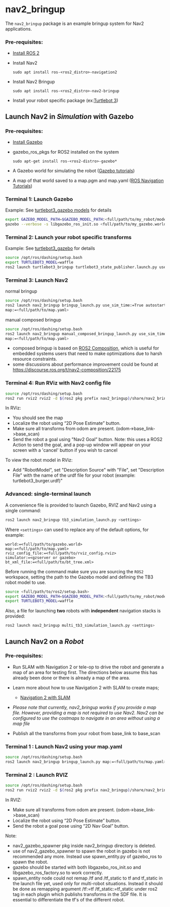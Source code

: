 # nav2_bringup

The `nav2_bringup` package is an example bringup system for Nav2 applications.

### Pre-requisites:
* [Install ROS 2](https://index.ros.org/doc/ros2/Installation/Dashing/)
* Install Nav2

    ```sudo apt install ros-<ros2_distro>-navigation2```

* Install Nav2 Bringup

    ```sudo apt install ros-<ros2_distro>-nav2-bringup```

* Install your robot specific package (ex:[Turtlebot 3](http://emanual.robotis.com/docs/en/platform/turtlebot3/ros2/))

## Launch Nav2 in *Simulation* with Gazebo
### Pre-requisites:

* [Install Gazebo](http://gazebosim.org/tutorials?tut=install_ubuntu&cat=install)
* gazebo_ros_pkgs for ROS2 installed on the system

    ```sudo apt-get install ros-<ros2-distro>-gazebo*```
* A Gazebo world for simulating the robot ([Gazebo tutorials](http://gazebosim.org/tutorials?tut=quick_start))
* A map of that world saved to a map.pgm and map.yaml ([ROS Navigation Tutorials](https://github.com/ros-planning/navigation2/tree/main/doc/use_cases))

### Terminal 1: Launch Gazebo

Example: See [turtlebot3_gazebo models](https://github.com/ROBOTIS-GIT/turtlebot3_simulations/tree/ros2/turtlebot3_gazebo/models) for details

```bash
export GAZEBO_MODEL_PATH=$GAZEBO_MODEL_PATH:<full/path/to/my_robot/models>
gazebo --verbose -s libgazebo_ros_init.so <full/path/to/my_gazebo.world>
```

### Terminal 2: Launch your robot specific transforms

Example: See [turtlebot3_gazebo](https://github.com/ROBOTIS-GIT/turtlebot3_simulations/tree/ros2/turtlebot3_gazebo) for details

```bash
source /opt/ros/dashing/setup.bash
export TURTLEBOT3_MODEL=waffle
ros2 launch turtlebot3_bringup turtlebot3_state_publisher.launch.py use_sim_time:=True
```

### Terminal 3: Launch Nav2

normal bringup

```bash
source /opt/ros/dashing/setup.bash
ros2 launch nav2_bringup bringup_launch.py use_sim_time:=True autostart:=True \
map:=<full/path/to/map.yaml>
```

manual composed bringup

```bash
source /opt/ros/dashing/setup.bash
ros2 launch nav2_bringup manual_composed_bringup_launch.py use_sim_time:=True autostart:=True \
map:=<full/path/to/map.yaml>
```

* composed bringup is based on [ROS2 Composition](https://docs.ros.org/en/galactic/Tutorials/Composition.html), which is useful for embedded systems users that need to make optimizations due to harsh resource constraints.
* some discussions about performance improvement could be found at https://discourse.ros.org/t/nav2-composition/22175

### Terminal 4: Run RViz with Nav2 config file

```bash
source /opt/ros/dashing/setup.bash
ros2 run rviz2 rviz2 -d $(ros2 pkg prefix nav2_bringup)/share/nav2_bringup/launch/nav2_default_view.rviz
```

In RViz:
* You should see the map
* Localize the robot using “2D Pose Estimate” button.
* Make sure all transforms from odom are present. (odom->base_link->base_scan)
* Send the robot a goal using "Nav2 Goal” button.
Note: this uses a ROS2 Action to send the goal, and a pop-up window will appear on your screen with a 'cancel' button if you wish to cancel

To view the robot model in RViz:
* Add "RobotModel", set "Description Source" with "File", set "Description File" with the name of the urdf file for your robot (example: turtlebot3_burger.urdf)"

### Advanced: single-terminal launch

A convenience file is provided to launch Gazebo, RVIZ and Nav2 using a single command:

```bash
ros2 launch nav2_bringup tb3_simulation_launch.py <settings>
```

Where `<settings>` can used to replace any of the default options, for example:

```
world:=<full/path/to/gazebo.world>
map:=<full/path/to/map.yaml>
rviz_config_file:=<full/path/to/rviz_config.rviz>
simulator:=<gzserver or gazebo>
bt_xml_file:=<full/path/to/bt_tree.xml>
```


Before running the command make sure you are sourcing the `ROS2` workspace, setting the path to the Gazebo model and defining the TB3 robot model to use.

```bash
source <full/path/to/ros2/setup.bash>
export GAZEBO_MODEL_PATH=$GAZEBO_MODEL_PATH:<full/path/to/my_robot/models>
export TURTLEBOT3_MODEL=waffle
```

Also, a file for launching **two** robots with **independent** navigation stacks is provided:

```bash
ros2 launch nav2_bringup multi_tb3_simulation_launch.py <settings>
```


## Launch Nav2 on a *Robot*

### Pre-requisites:
* Run SLAM with Navigation 2 or tele-op to drive the robot and generate a map of an area for testing first. The directions below assume this has already been done or there is already a map of the area.

* Learn more about how to use Navigation 2 with SLAM to create maps;

    - [Navigation 2 with SLAM](https://github.com/ros-planning/navigation2/blob/main/doc/use_cases/navigation_with_slam.md)

* _Please note that currently, nav2_bringup works if you provide a map file. However, providing a map is not required to use Nav2. Nav2 can be configured to use the costmaps to navigate in an area without using a map file_

* Publish all the transforms from your robot from base_link to base_scan


### Terminal 1 : Launch Nav2 using your map.yaml

```bash
source /opt/ros/dashing/setup.bash
ros2 launch nav2_bringup bringup_launch.py map:=<full/path/to/map.yaml> map_type:=occupancy
```

### Terminal 2 : Launch RVIZ

```bash
source /opt/ros/dashing/setup.bash
ros2 run rviz2 rviz2 -d $(ros2 pkg prefix nav2_bringup)/share/nav2_bringup/launch/nav2_default_view.rviz
```

In RVIZ:
* Make sure all transforms from odom are present. (odom->base_link->base_scan)
* Localize the robot using “2D Pose Estimate” button.
* Send the robot a goal pose using “2D Nav Goal” button.

Note:
* nav2_gazebo_spawner pkg inside nav2_bringup directory is deleted.
* use of nav2_gazebo_spawner to spawn the robot in gazebo is not recommended any more. Instead use spawn_entity.py of gazebo_ros to spawn the robot.
* gazebo should be started with both libgazebo_ros_init.so and libgazebo_ros_factory.so to work correctly.
* spawn_entity node could not remap /tf and /tf_static to tf and tf_static in the launch file yet, used only for multi-robot situations. Instead it should be done as remapping argument <remapping>/tf:=tf</remapping>  <remapping>/tf_static:=tf_static</remapping> under ros2 tag in each plugin which publishs transforms in the SDF file. It is essential to differentiate the tf's of the different robot.
